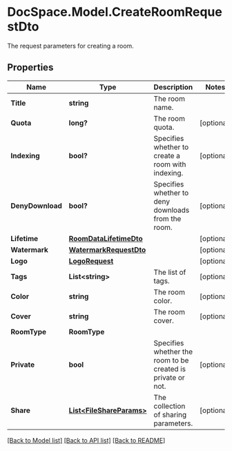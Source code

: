# DocSpace.Model.CreateRoomRequestDto
The request parameters for creating a room.

## Properties

Name | Type | Description | Notes
------------ | ------------- | ------------- | -------------
**Title** | **string** | The room name. | 
**Quota** | **long?** | The room quota. | [optional] 
**Indexing** | **bool?** | Specifies whether to create a room with indexing. | [optional] 
**DenyDownload** | **bool?** | Specifies whether to deny downloads from the room. | [optional] 
**Lifetime** | [**RoomDataLifetimeDto**](.md) |  | [optional] 
**Watermark** | [**WatermarkRequestDto**](.md) |  | [optional] 
**Logo** | [**LogoRequest**](.md) |  | [optional] 
**Tags** | **List&lt;string&gt;** | The list of tags. | [optional] 
**Color** | **string** | The room color. | [optional] 
**Cover** | **string** | The room cover. | [optional] 
**RoomType** | **RoomType** |  | 
**Private** | **bool** | Specifies whether the room to be created is private or not. | [optional] 
**Share** | [**List&lt;FileShareParams&gt;**](.md) | The collection of sharing parameters. | [optional] 

[[Back to Model list]](../README.md#documentation-for-models) [[Back to API list]](../README.md#documentation-for-api-endpoints) [[Back to README]](../README.md)


